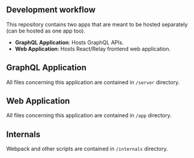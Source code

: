 Development workflow
--------------------

This repository contains two apps that are meant to be hosted separately (can be hosted as one app too).
- **GraphQL Application**: Hosts GraphQL APIs.
- **Web Application**: Hosts React/Relay frontend web application.

## GraphQL Application
All files concerning this application are contained in `/server` directory.

## Web Application
All files concerning this application are contained in `/app` directory.

## Internals
Webpack and other scripts are contained in `/internals` directory.
